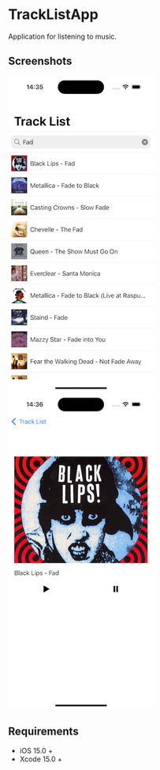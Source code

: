 # TrackListApp

Application for listening to music.

## Screenshots
![](./demo-1.png) ![](./demo-2.png)

## Requirements
- iOS 15.0 +
- Xcode 15.0 +
